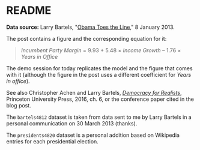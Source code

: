# README

__Data source:__ Larry Bartels, "[Obama Toes the Line][tmc]," 8 January 2013.

[tmc]: https://web.archive.org/web/20150907132519/https://themonkeycage.org/2013/01/obama-toes-the-line/

The post contains a figure and the corresponding equation for it:

> _Incumbent Party Margin_ = 9.93 + 5.48 × _Income Growth_ – 1.76 × _Years in Office_

The demo session for today replicates the model and the figure that comes with it (although the figure in the post uses a different coefficient for _Years in office_).

See also Christopher Achen and Larry Bartels, _[Democracy for Realists][dfr]_, Princeton University Press, 2016, ch. 6, or the conference paper cited in the blog post.

[dfr]: https://press.princeton.edu/books/hardcover/9780691169446/democracy-for-realists

The `bartels4812` dataset is taken from data sent to me by Larry Bartels in a personal communication on 30 March 2013 (thanks).

The `presidents4820` dataset is a personal addition based on Wikipedia entries for each presidential election.

